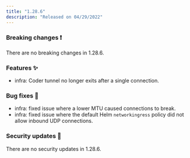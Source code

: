 ```yaml
---
title: "1.28.6"
description: "Released on 04/29/2022"
---
```


### Breaking changes ❗

There are no breaking changes in 1.28.6.

### Features ✨

- infra: Coder tunnel no longer exits after a single connection.

### Bug fixes 🐛

- infra: fixed issue where a lower MTU caused connections to break.
- infra: fixed issue where the default Helm `networkingress` policy did not
  allow inbound UDP connections.

### Security updates 🔐

There are no security updates in 1.28.6.

